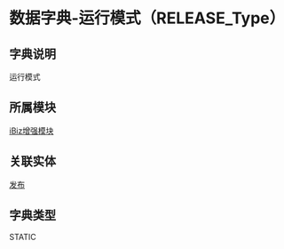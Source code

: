# 数据字典-运行模式（RELEASE_Type）
## 字典说明
运行模式

## 所属模块
[iBiz增强模块](../module/ibiz)

## 关联实体
[发布](../module/zentao/Release)

## 字典类型
STATIC



